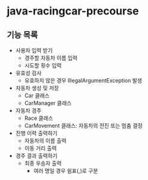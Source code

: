 # java-racingcar-precourse
## 기능 목록
- 사용자 입력 받기
  - 경주할 자동차 이름 입력
  - 시도할 횟수 입력
- 유효성 검사
  - 유효하지 않은 경우 IllegalArgumentException 발생
- 자동차 생성 및 저장
  - Car 클래스
  - CarManager 클래스 
- 자동차 경주
  - Race 클래스
  - CarMovement 클래스: 자동차의 전진 또는 멈춤 결정
- 진행 이력 출력하기
  - 자동차의 이름 출력
  - 이동 거리 출력
- 경주 결과 출력하기
  - 최종 우승자 출력
    - 여러 명일 경우 쉼표(,)로 구분